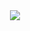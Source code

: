 <div align=center>
<img src="https://i.imgur.com/yVOoo9Q.png" align=center style=width100% />
</div>
